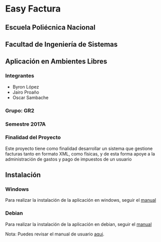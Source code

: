 # Easy Factura
## Escuela Poliécnica Nacional
## Facultad de Ingeniería de Sistemas
## Aplicación en Ambientes Libres
### Integrantes
* Byron López
* Jairo Proaño
* Oscar Sambache

### Grupo: GR2

### Semestre 2017A

### Finalidad del Proyecto
Este proyecto tiene como finalidad desarrollar un sistema que gestione facturas tanto en formato XML, como físicas, y de esta forma apoye a la administración de gastos y pago de impuestos de un usuario

## Instalación
### Windows
Para realizar la instalación de la aplicación en windows, seguir el [manual](https://github.com/Jairo95/ProyectoLibres/raw/instalacion/Manual_Setup_EasyFacturas.pdf)

### Debian
Para realizar la instalación de la aplicación en debian, seguir el [manual](https://github.com/Jairo95/ProyectoLibres/raw/instalacion/Manual_Linux_EasyFacturas.pdf)

Nota: Puedes revisar el manual de usuario [aqui](https://github.com/Jairo95/ProyectoLibres/raw/instalacion/ManualdeUsuarioEasyFactura2.pdf).

